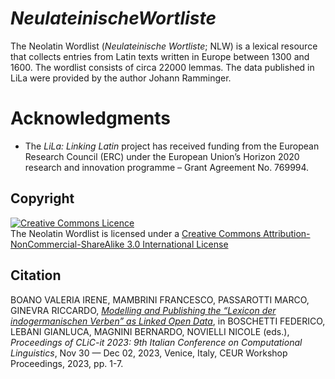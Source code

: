 # *NeulateinischeWortliste*
The Neolatin Wordlist (*Neulateinische Wortliste*; NLW) is a lexical resource that collects entries from Latin texts written in Europe between 1300 and 1600. The wordlist consists of circa 22000 lemmas. The data published in LiLa were provided by the author Johann Ramminger.

# Acknowledgments

  * The _LiLa: Linking Latin_ project has received funding from the European Research Council (ERC) under the European Union’s Horizon 2020 research and innovation programme – Grant Agreement No. 769994.

## Copyright

<a rel="license" href="http://creativecommons.org/licenses/by-nc-sa/3.0/"><img alt="Creative Commons Licence" style="border-width:0" src="https://i.creativecommons.org/l/by-nc-sa/3.0/88x31.png" /></a><br />The Neolatin Wordlist is licensed under a <a rel="license" href="http://creativecommons.org/licenses/by-nc-sa/3.0/">Creative Commons Attribution-NonCommercial-ShareAlike 3.0 International License</a>

## Citation

BOANO VALERIA IRENE, MAMBRINI FRANCESCO, PASSAROTTI MARCO, GINEVRA RICCARDO, [_Modelling and Publishing the “Lexicon der indogermanischen Verben” as Linked Open Data_](https://clic2023.ilc.cnr.it/wp-content/uploads/2023/11/paper10.pdf), in BOSCHETTI FEDERICO, LEBANI GIANLUCA, MAGNINI BERNARDO, NOVIELLI NICOLE (eds.), _Proceedings of CLiC-it 2023: 9th Italian Conference on Computational Linguistics_, Nov 30 — Dec 02, 2023, Venice, Italy, CEUR Workshop Proceedings, 2023, pp. 1-7. 
